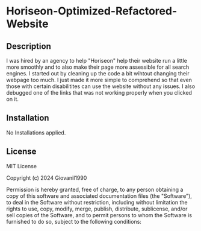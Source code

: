 # Horiseon-Optimized-Refactored-Website

## Description

I was hired by an agency to help "Horiseon" help their website run a little more smoothly and to also make their page more assessible for all search engines. I started out by cleaning up the code a bit wihtout changing their webpage too much. I just made it more simple to comprehend so that even those with certain disabilitites can use the website without any issues. I also debugged one of the links that was not working properly when you clicked on it. 

## Installation

No Installations applied.

## License

MIT License

Copyright (c) 2024 Giovanil1990

Permission is hereby granted, free of charge, to any person obtaining a copy
of this software and associated documentation files (the "Software"), to deal
in the Software without restriction, including without limitation the rights
to use, copy, modify, merge, publish, distribute, sublicense, and/or sell
copies of the Software, and to permit persons to whom the Software is
furnished to do so, subject to the following conditions:
